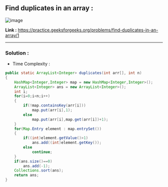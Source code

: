 ## Find duplicates in an array :

![image](https://user-images.githubusercontent.com/23376002/179412055-71aa8d2d-36fa-4655-a1c8-1249364976c2.png)


**Link :** https://practice.geeksforgeeks.org/problems/find-duplicates-in-an-array/1


---------------------------------------------------------------------------------------------------------------------------------------------------------


### Solution :

- Time Complexity :


```java
public static ArrayList<Integer> duplicates(int arr[], int n) 
{
    HashMap<Integer,Integer> map = new HashMap<Integer,Integer>();
    ArrayList<Integer> ans = new ArrayList<Integer>();
    int i;
    for(i=0;i<n;i++)
    {
        if(!map.containsKey(arr[i]))
            map.put(arr[i],1);
        else
            map.put(arr[i],map.get(arr[i])+1);
    }
    for(Map.Entry element : map.entrySet())
    {
        if((int)element.getValue()>1)
            ans.add((int)element.getKey());
        else
            continue;
    }
    if(ans.size()==0)
        ans.add(-1);
    Collections.sort(ans);
    return ans;
}

```



